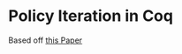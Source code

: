 
# Policy Iteration in Coq

Based off [this Paper](http://www.cmap.polytechnique.fr/~gaubert/PAPERS/CAV05c.pdf)
